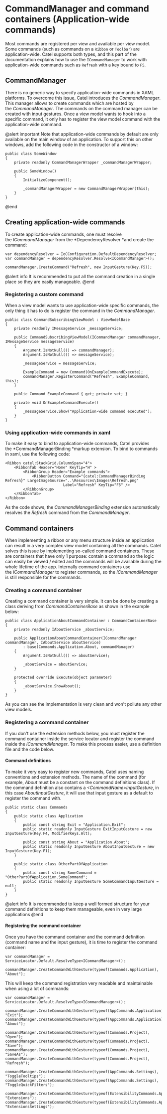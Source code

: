 # CommandManager and command containers (Application-wide commands)

Most commands are registered per view and available per view model. Some commands (such as commands on a `Ribbon` or `Toolbar`) are application-wide. Catel supports both types, and this part of the documentation explains how to use the `ICommandManager` to work with application-wide commands such as `Refresh` with a key bound to `F5`.

## CommandManager

There is no generic way to specify application-wide commands in XAML platforms. To overcome this issue, Catel introduces the *CommandManager*. This manager allows to create commands which are hosted by the *CommandManager*. The commands on the command manager can be created with input gestures. Once a view model wants to hook into a specific command, it only has to register the view model command with the application-wide command.

@alert important
Note that application-wide commands by default are only available on the main window of an application. To support this on other windows, add the following code in the constructor of a window:

```
public class SomeWindow
{
    private readonly CommandManagerWrapper _commandManagerWrapper;
 
    public SomeWindow()
    {
        InitializeComponent();
 
        _commandManagerWrapper = new CommandManagerWrapper(this);
    }
}
```
@end

## Creating application-wide commands

To create application-wide commands, one must resolve the *ICommandManager* from the *DependencyResolver *and create the command:

```
var dependencyResolver = IoCConfiguration.DefaultDependencyResolver;
var commandManager = dependencyResolver.Resolve<ICommandManager>();
 
commandManager.CreateCommand("Refresh", new InputGesture(Key.F5));
```

@alert info
It is recommended to put all the command creation in a single place so they are easily manageable.
@end

### Registering a custom command

When a view model wants to use application-wide specific commands, the only thing it has to do is register the command in the *CommandManager*.

```
public class CommandSubscribingViewModel : ViewModelBase
{
    private readonly IMessageService _messageService;

    public CommandSubscribingViewModel(ICommandManager commandManager, IMessageService messageService)
    {
        Argument.IsNotNull(() => commandManager);
        Argument.IsNotNull(() => messageService);
    
        _messageService = messageService;
    
        ExampleCommand = new Command(OnExampleCommandExecute);
        commandManager.RegisterCommand("Refresh", ExampleCommand, this);
    }

    public Command ExampleCommand { get; private set; }

    private void OnExampleCommandExecute()
    {
        _messageService.Show("Application-wide command executed");
    }
}
```

### Using application-wide commands in xaml

To make it easy to bind to application-wide commands, Catel provides the *CommandManagerBinding *markup extension. To bind to commands in xaml, use the following code:

```
<Ribbon catel:StackGrid.ColumnSpan="4">
    <RibbonTab Header="Home" KeyTip="H" >
        <RibbonGroup Header="Example commands">
            <RibbonButton Command="{catel:CommandManagerBinding Refresh}" LargeImageSource="..\Resources\Images\Refresh.png" 
                          Label="Refresh" KeyTip="F5" />
        </RibbonGroup>
    </RibbonTab>
</Ribbon>
```

As the code shows, the *CommandManagerBinding* extension automatically resolves the *Refresh* command from the *CommandManager*.

## Command containers

When implementing a ribbon or any menu structure inside an application can result in a very complex view model containing all the commands. Catel solves this issue by implementing so-called command containers. These are containers that have only 1 purpose: contain a command so the logic can easily be viewed / edited and the commands will be available during the whole lifetime of the app. Internally command containers use the *ICommandManager* to register commands, so the *ICommandManager* is still responsible for the commands.

### Creating a command container

Creating a command container is very simple. It can be done by creating a class deriving from *CommandContainerBase* as shown in the example below:

```
public class ApplicationAboutCommandContainer : CommandContainerBase
{
    private readonly IAboutService _aboutService;

    public ApplicationAboutCommandContainer(ICommandManager commandManager, IAboutService aboutService)
        : base(Commands.Application.About, commandManager)
    {
        Argument.IsNotNull(() => aboutService);

        _aboutService = aboutService;
    }

    protected override Execute(object parameter)
    {
        _aboutService.ShowAbout();
    }
}
```

As you can see the implementation is very clean and won't pollute any other view models.

### Registering a command container

If you don't use the extension methods below, you must register the command container inside the service locator and register the command inside the *ICommandManager*. To make this process easier, use a definition file and the code below.

#### Command definitions

To make it very easy to register new commands, Catel uses naming conventions and extension methods. The name of the command (for example, *About* must be a constant on the command definitions class). If the command definition also contains a *\<CommandName\>InputGesture*, in this case *AboutInputGesture*, it will use that input gesture as a default to register the command with.

```
public static class Commands
{
    public static class Application
    {
        public const string Exit = "Application.Exit";
        public static readonly InputGesture ExitInputGesture = new InputGesture(Key.F4, ModifierKeys.Alt);

        public const string About = "Application.About";
        public static readonly InputGesture AboutInputGesture = new InputGesture(Key.F1);
    }
 
    public static class OtherPartOfApplication
    {
        public const string SomeCommand = "OtherPartOfApplication.SomeCommand";
        public static readonly InputGesture SomeCommandInputGesture = null;
    }
}
```

@alert info
It is recommended to keep a well formed structure for your command definitions to keep them manageable, even in very large applications
@end

#### Registering the command container

Once you have the command container and the command definition (command name and the input gesture), it is time to register the command container:

```
var commandManager = ServiceLocator.Default.ResolveType<ICommandManager>();
 
commandManager.CreateCommandWithGesture(typeof(Commands.Application), "About");
```

This will keep the command registration very readable and maintainable when using a lot of commands:

```
var commandManager = ServiceLocator.Default.ResolveType<ICommandManager>();
 
commandManager.CreateCommandWithGesture(typeof(AppCommands.Application), "Exit");
commandManager.CreateCommandWithGesture(typeof(AppCommands.Application), "About");

commandManager.CreateCommandWithGesture(typeof(Commands.Project), "Open");
commandManager.CreateCommandWithGesture(typeof(Commands.Project), "Save");
commandManager.CreateCommandWithGesture(typeof(Commands.Project), "SaveAs");
commandManager.CreateCommandWithGesture(typeof(Commands.Project), "Refresh");

commandManager.CreateCommandWithGesture(typeof(AppCommands.Settings), "ToggleTooltips");
commandManager.CreateCommandWithGesture(typeof(AppCommands.Settings), "ToggleQuickFilters");

commandManager.CreateCommandWithGesture(typeof(ExtensibilityCommands.Application), "Extensions");
commandManager.CreateCommandWithGesture(typeof(ExtensibilityCommands.Application), "ExtensionsSettings");
```

